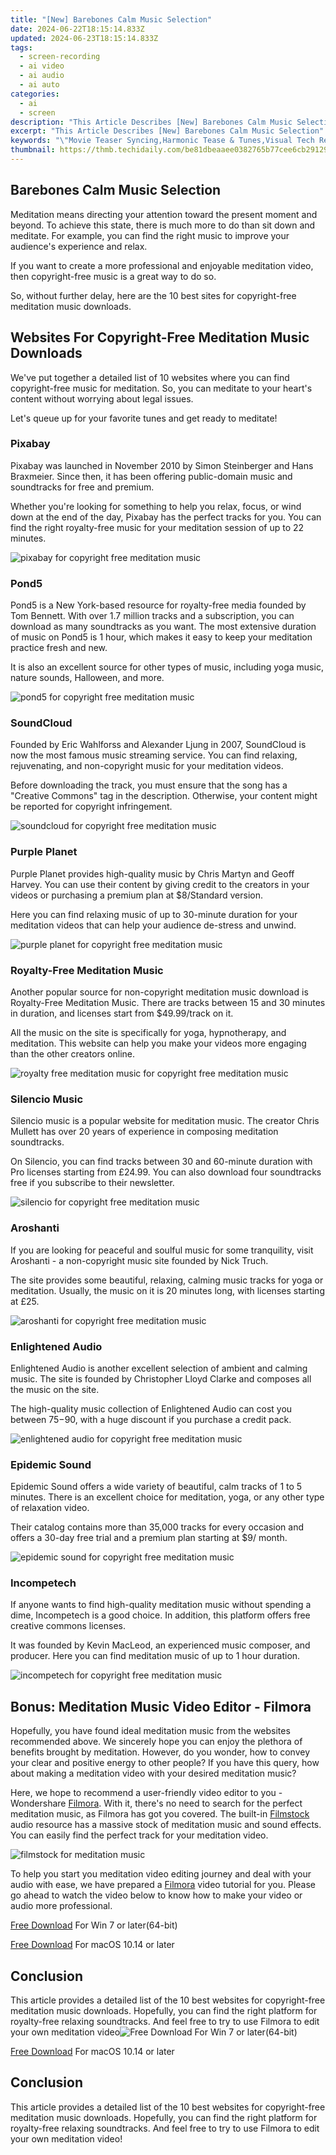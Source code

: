 ```yaml
---
title: "[New] Barebones Calm Music Selection"
date: 2024-06-22T18:15:14.833Z
updated: 2024-06-23T18:15:14.833Z
tags: 
  - screen-recording
  - ai video
  - ai audio
  - ai auto
categories: 
  - ai
  - screen
description: "This Article Describes [New] Barebones Calm Music Selection"
excerpt: "This Article Describes [New] Barebones Calm Music Selection"
keywords: "\"Movie Teaser Syncing,Harmonic Tease & Tunes,Visual Tech Reels,Cinematic Sound Match,Audio-Visual Fusion,Film Preview Chords,Melody in Media Trailers\""
thumbnail: https://thmb.techidaily.com/be81dbeaaee0382765b77cee6cb291299a5244c86355d2d7d3f6272a0660ee79.jpeg
---
```


## Barebones Calm Music Selection

Meditation means directing your attention toward the present moment and beyond. To achieve this state, there is much more to do than sit down and meditate. For example, you can find the right music to improve your audience's experience and relax.

If you want to create a more professional and enjoyable meditation video, then copyright-free music is a great way to do so.

So, without further delay, here are the 10 best sites for copyright-free meditation music downloads.

## Websites For Copyright-Free Meditation Music Downloads

We've put together a detailed list of 10 websites where you can find copyright-free music for meditation. So, you can meditate to your heart's content without worrying about legal issues.

Let's queue up for your favorite tunes and get ready to meditate!

### Pixabay

Pixabay was launched in November 2010 by Simon Steinberger and Hans Braxmeier. Since then, it has been offering public-domain music and soundtracks for free and premium.

Whether you're looking for something to help you relax, focus, or wind down at the end of the day, Pixabay has the perfect tracks for you. You can find the right royalty-free music for your meditation session of up to 22 minutes.

![pixabay for copyright free meditation music](https://images.wondershare.com/filmora/article-images/2023/03/pixabay-for-copyright-free-meditation-music.png)

### Pond5

Pond5 is a New York-based resource for royalty-free media founded by Tom Bennett. With over 1.7 million tracks and a subscription, you can download as many soundtracks as you want. The most extensive duration of music on Pond5 is 1 hour, which makes it easy to keep your meditation practice fresh and new.

It is also an excellent source for other types of music, including yoga music, nature sounds, Halloween, and more.

![pond5 for copyright free meditation music](https://images.wondershare.com/filmora/article-images/2023/03/pond5-for-copyright-free-meditation-music.png)

### SoundCloud

Founded by Eric Wahlforss and Alexander Ljung in 2007, SoundCloud is now the most famous music streaming service. You can find relaxing, rejuvenating, and non-copyright music for your meditation videos.

Before downloading the track, you must ensure that the song has a "Creative Commons" tag in the description. Otherwise, your content might be reported for copyright infringement.

![soundcloud for copyright free meditation music](https://images.wondershare.com/filmora/article-images/2023/03/soundcloud-for-copyright-free-meditation-music.png)

### Purple Planet

Purple Planet provides high-quality music by Chris Martyn and Geoff Harvey. You can use their content by giving credit to the creators in your videos or purchasing a premium plan at $8/Standard version.

Here you can find relaxing music of up to 30-minute duration for your meditation videos that can help your audience de-stress and unwind.

![purple planet for copyright free meditation music](https://images.wondershare.com/filmora/article-images/2023/03/purple-planet-for-copyright-free-meditation-music.png)

### Royalty-Free Meditation Music

Another popular source for non-copyright meditation music download is Royalty-Free Meditation Music. There are tracks between 15 and 30 minutes in duration, and licenses start from $49.99/track on it.

All the music on the site is specifically for yoga, hypnotherapy, and meditation. This website can help you make your videos more engaging than the other creators online.

![royalty free meditation music for copyright free meditation music](https://images.wondershare.com/filmora/article-images/2023/03/royalty-free-meditation-music-for-copyright-free-meditation-music.png)

### Silencio Music

Silencio music is a popular website for meditation music. The creator Chris Mullett has over 20 years of experience in composing meditation soundtracks.

On Silencio, you can find tracks between 30 and 60-minute duration with Pro licenses starting from £24.99\. You can also download four soundtracks free if you subscribe to their newsletter.

![silencio for copyright free meditation music](https://images.wondershare.com/filmora/article-images/2023/03/silencio-for-copyright-free-meditation-music.png)

### Aroshanti

If you are looking for peaceful and soulful music for some tranquility, visit Aroshanti - a non-copyright music site founded by Nick Truch.

The site provides some beautiful, relaxing, calming music tracks for yoga or meditation. Usually, the music on it is 20 minutes long, with licenses starting at £25.

![aroshanti for copyright free meditation music](https://images.wondershare.com/filmora/article-images/2023/03/aroshanti-for-copyright-free-meditation-music.png)

### Enlightened Audio

Enlightened Audio is another excellent selection of ambient and calming music. The site is founded by Christopher Lloyd Clarke and composes all the music on the site.

The high-quality music collection of Enlightened Audio can cost you between $75-$90, with a huge discount if you purchase a credit pack.

![enlightened audio for copyright free meditation music](https://images.wondershare.com/filmora/article-images/2023/03/enlightened-audio-for-copyright-free-meditation-music.png)

### Epidemic Sound

Epidemic Sound offers a wide variety of beautiful, calm tracks of 1 to 5 minutes. There is an excellent choice for meditation, yoga, or any other type of relaxation video.

Their catalog contains more than 35,000 tracks for every occasion and offers a 30-day free trial and a premium plan starting at $9/ month.

![epidemic sound for copyright free meditation music](https://images.wondershare.com/filmora/article-images/2023/03/epidemic-sound-for-copyright-free-meditation-music.png)

### Incompetech

If anyone wants to find high-quality meditation music without spending a dime, Incompetech is a good choice. In addition, this platform offers free creative commons licenses.

It was founded by Kevin MacLeod, an experienced music composer, and producer. Here you can find meditation music of up to 1 hour duration.

![incompetech for copyright free meditation music](https://images.wondershare.com/filmora/article-images/2023/03/incompetech-for-copyright-free-meditation-music.png)

## Bonus: Meditation Music Video Editor - Filmora

Hopefully, you have found ideal meditation music from the websites recommended above. We sincerely hope you can enjoy the plethora of benefits brought by meditation. However, do you wonder, how to convey your clear and positive energy to other people? If you have this query, how about making a meditation video with your desired meditation music?

Here, we hope to recommend a user-friendly video editor to you - Wondershare [Filmora](https://tools.techidaily.com/wondershare/filmora/download/). With it, there's no need to search for the perfect meditation music, as Filmora has got you covered. The built-in [Filmstock](https://www.filmstocks.com/search%5Fall%5Fres.html?keywords=meditation&source=1&search%5Ftype=1) audio resource has a massive stock of meditation music and sound effects. You can easily find the perfect track for your meditation video.

![filmstock for meditation music](https://images.wondershare.com/filmora/article-images/2023/03/filmstock-for-meditation-music.png)

To help you start you meditation video editing journey and deal with your audio with ease, we have prepared a [Filmora](https://tools.techidaily.com/wondershare/filmora/download/) video tutorial for you. Please go ahead to watch the video below to know how to make your video or audio more professional.

[Free Download](https://tools.techidaily.com/wondershare/filmora/download/) For Win 7 or later(64-bit)

[Free Download](https://tools.techidaily.com/wondershare/filmora/download/) For macOS 10.14 or later

## Conclusion

This article provides a detailed list of the 10 best websites for copyright-free meditation music downloads. Hopefully, you can find the right platform for royalty-free relaxing soundtracks. And feel free to try to use Filmora to edit your own meditation video![Free Download](https://tools.techidaily.com/wondershare/filmora/download/) For Win 7 or later(64-bit)

[Free Download](https://tools.techidaily.com/wondershare/filmora/download/) For macOS 10.14 or later

## Conclusion

This article provides a detailed list of the 10 best websites for copyright-free meditation music downloads. Hopefully, you can find the right platform for royalty-free relaxing soundtracks. And feel free to try to use Filmora to edit your own meditation video!

<ins class="adsbygoogle"
     style="display:block"
     data-ad-format="autorelaxed"
     data-ad-client="ca-pub-7571918770474297"
     data-ad-slot="1223367746"></ins>

<ins class="adsbygoogle"
     style="display:block"
     data-ad-format="autorelaxed"
     data-ad-client="ca-pub-7571918770474297"
     data-ad-slot="1223367746"></ins>



<ins class="adsbygoogle"
     style="display:block"
     data-ad-client="ca-pub-7571918770474297"
     data-ad-slot="8358498916"
     data-ad-format="auto"
     data-full-width-responsive="true"></ins>



